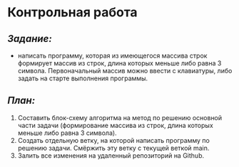 # **Контрольная работа**
## *Задание:*
* написать программу, которая из имеющегося массива строк формирует массив из строк, длина которых меньше либо равна 3 символа. Первоначальный массив можно ввести с клавиатуры, либо задать на старте выполнения программы.
## *План:*
1. Составить блок-схему алгоритма на метод по решению основной части задачи (формирование массива из строк, длина которых меньше либо равна 3 символа).
2. Создать отдельную ветку, на которой написать программу по решению задачи. Смёржить эту ветку с текущей веткой main.
3. Залить все изменения на удаленный репозиторий на Github.
